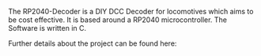 The RP2040-Decoder is a DIY DCC Decoder for locomotives which aims to be cost effective. It is based around a RP2040 microcontroller. The Software is written in C.

Further details about the project can be found here:  
